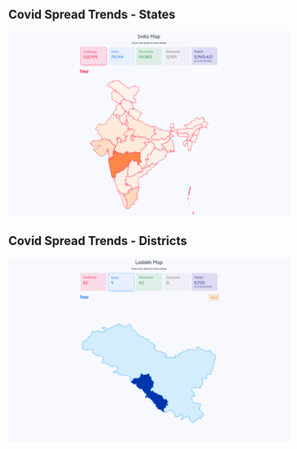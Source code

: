 ## Covid Spread Trends - States

![](https://github.com/manigup/Covid-Spread-Trends/blob/master/src/img/covid_spread_trends_states.png)

## Covid Spread Trends - Districts

![](https://github.com/manigup/Covid-Spread-Trends/blob/master/src/img/covid_spread_trends_districts.png)
